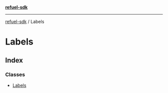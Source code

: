 [**refuel-sdk**](../README.md)

***

[refuel-sdk](../modules.md) / Labels

# Labels

## Index

### Classes

- [Labels](classes/Labels.md)
